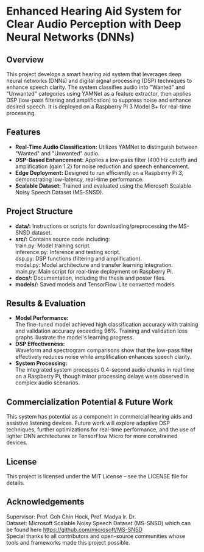 # Enhanced Hearing Aid System for Clear Audio Perception with Deep Neural Networks (DNNs)

## Overview
This project develops a smart hearing aid system that leverages deep neural networks (DNNs) and digital signal processing (DSP) techniques to enhance speech clarity. The system classifies audio into "Wanted" and "Unwanted" categories using YAMNet as a feature extractor, then applies DSP (low-pass filtering and amplification) to suppress noise and enhance desired speech. It is deployed on a Raspberry Pi 3 Model B+ for real-time processing.

## Features
- **Real-Time Audio Classification:** Utilizes YAMNet to distinguish between "Wanted" and "Unwanted" audio.
- **DSP-Based Enhancement:** Applies a low-pass filter (400 Hz cutoff) and amplification (gain 1.2) for noise reduction and speech enhancement.
- **Edge Deployment:** Designed to run efficiently on a Raspberry Pi 3, demonstrating low-latency, real-time performance.
- **Scalable Dataset:** Trained and evaluated using the Microsoft Scalable Noisy Speech Dataset (MS-SNSD).

## Project Structure
- **data/:** Instructions or scripts for downloading/preprocessing the MS-SNSD dataset.
- **src/:** Contains source code including: <br>
    train.py: Model training script. <br>
    inference.py: Inference and testing script. <br>
    dsp.py: DSP functions (filtering and amplification). <br>
    model.py: Model architecture and transfer learning integration. <br>
    main.py: Main script for real-time deployment on Raspberry Pi. <br>
- **docs/:** Documentation, including the thesis and poster files. 
- **models/:** Saved models and TensorFlow Lite converted models.

## Results & Evaluation
- **Model Performance:** <br>
The fine-tuned model achieved high classification accuracy with training and validation accuracy exceeding 96%. Training and validation loss graphs illustrate the model's learning progress. <br>
- **DSP Effectiveness:** <br>
Waveform and spectrogram comparisons show that the low-pass filter effectively reduces noise while amplification enhances speech clarity.<br>
- **System Processing:** <br>
The integrated system processes 0.4-second audio chunks in real time on a Raspberry Pi, though minor processing delays were observed in complex audio scenarios. <br>

## Commercialization Potential & Future Work 
This system has potential as a component in commercial hearing aids and assistive listening devices. Future work will explore adaptive DSP techniques, further optimizations for real-time performance, and the use of lighter DNN architectures or TensorFlow Micro for more constrained devices. 

## License
This project is licensed under the MIT License – see the LICENSE file for details.

## Acknowledgements
Supervisor: Prof. Goh Chin Hock, Prof. Madya Ir. Dr. <br>
Dataset: Microsoft Scalable Noisy Speech Dataset (MS-SNSD) which can be found here https://github.com/microsoft/MS-SNSD <br>
Special thanks to all contributors and open-source communities whose tools and frameworks made this project possible. <br>
